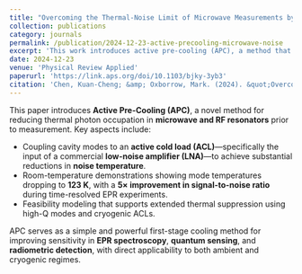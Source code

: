 ```yaml
---
title: "Overcoming the Thermal-Noise Limit of Microwave Measurements by Precooling with an Active Cold Load"
collection: publications
category: journals
permalink: /publication/2024-12-23-active-precooling-microwave-noise
excerpt: 'This work introduces active pre-cooling (APC), a method that significantly reduces thermal noise in microwave cavities by coupling to an active cold load.'
date: 2024-12-23
venue: 'Physical Review Applied'
paperurl: 'https://link.aps.org/doi/10.1103/bjky-3yb3'
citation: 'Chen, Kuan-Cheng; &amp; Oxborrow, Mark. (2024). &quot;Overcoming the Thermal-Noise Limit of Microwave Measurements by Precooling with an Active Cold Load.&quot; <i>Phys. Rev. Appl.</i>, American Physical Society. https://doi.org/10.1103/bjky-3yb3'
---
```


This paper introduces **Active Pre-Cooling (APC)**, a novel method for reducing thermal photon occupation in **microwave and RF resonators** prior to measurement. Key aspects include:

* Coupling cavity modes to an **active cold load (ACL)**—specifically the input of a commercial **low-noise amplifier (LNA)**—to achieve substantial reductions in **noise temperature**.  
* Room-temperature demonstrations showing mode temperatures dropping to **123 K**, with a **5× improvement in signal-to-noise ratio** during time-resolved EPR experiments.  
* Feasibility modeling that supports extended thermal suppression using high-Q modes and cryogenic ACLs.

APC serves as a simple and powerful first-stage cooling method for improving sensitivity in **EPR spectroscopy**, **quantum sensing**, and **radiometric detection**, with direct applicability to both ambient and cryogenic regimes.
